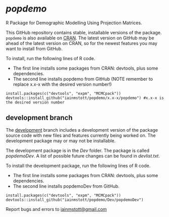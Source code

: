 # *popdemo*
R Package for Demographic Modelling Using Projection Matrices.

This GitHub repository contains stable, installable versions of the package. `popdemo` is also available on [CRAN](https://cran.r-project.org/web/packages/popdemo). The latest version on GitHub may be ahead of the latest version on CRAN, so for the newest features you may want to install from GitHub.

To install, run the following lines of R code.  
* The first line installs some packages from CRAN: devtools, plus some dependencies.  
* The second line installs popdemo from GitHub (NOTE remember to replace x.x-x with the desired version number!)
```
install.packages(c("devtools", "expm", "MCMCpack"))
devtools::install_github("iainmstott/popdemo/x.x-x/popdemo") #x.x-x is the desired version number
```
  
  
## development branch
The [development](https://github.com/iainmstott/popdemo/tree/development) branch includes a development version of the package source code with new files and features currently being worked on. The development package may or may not be installable.  

The development package is in the *Dev* folder. The package is called *popdemoDev*. A list of possible future changes can be found in *devlist.txt*.  

To install the development package, run the following lines of R code.  
* The first line installs some packages from CRAN: devtools, plus some dependencies.  
* The second line installs popdemoDev from GitHub.
```
install.packages(c("devtools", "expm", "MCMCpack"))
devtools::install_github("iainmstott/popdemo/Dev/popdemoDev")
```

Report bugs and errors to iainmstott@gmail.com
